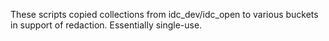 These scripts copied collections from idc_dev/idc_open to various buckets in support of redaction.
Essentially single-use.